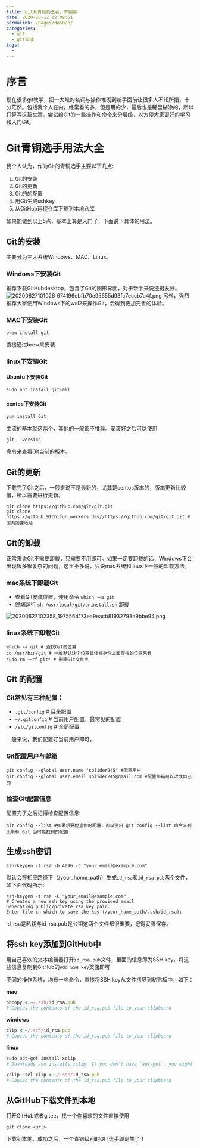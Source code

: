 ```yaml
---
title: git从青铜到王者，青铜篇
date: 2020-10-12 12:09:51
permalink: /pages/da502b/
categories:
  - git
  - git实战
tags:
  - 
---
```

# 序言
现在很多git教学，把一大堆的名词与操作堆砌到新手面前让很多人不知所措，十分茫然。包括我个人在内，经常看的多，但是用的少，最后也是稀里糊涂的，所以打算写这篇文章，尝试给Git的一些操作和命令来分层级，以方便大家更好的学习和入门Git。

# Git青铜选手用法大全

我个人认为，作为Git的青铜选手主要以下几点:
1. Git的安装
2. Git的更新
3. Git的的配置
4. 用Git生成sshkey
5. 从GitHub远程仓库下载到本地仓库

如果能做到以上5点，基本上算是入门了，下面说下具体的用法。

## Git的安装

主要分为三大系统Windows、MAC、Linux。
### Windows下安装Git
推荐下载GitHubdesktop，包含了Git的图形界面，对于新手来说还挺友好。
![20200627101026_674196ebfb70e95655d93fc7eccb7a4f.png](https://images-1255533533.cos.ap-shanghai.myqcloud.com/20200627101026_674196ebfb70e95655d93fc7eccb7a4f.png)
另外，强烈推荐大家使用Windows下的wsl2来操作Git，会得到更加完善的体验。

### MAC下安装Git

```shell
brew install git
```
直接通过brew来安装

### linux下安装Git

#### Ubuntu下安装Git
```shell
sudo apt install git-all
```
#### centos下安装Git
```shell
yum install Git
```
主流的基本就这两个，其他的一般都不推荐。安装好之后可以使用
```shell
git --version
```
命令来查看Git当前的版本。

## Git的更新
下载完了Git之后，一般来说不是最新的，尤其是centos版本的，版本更新比较慢，所以需要进行更新。
```shell
git clone https://github.com/git/git.git
git clone https://github.91chifun.workers.dev//https://github.com/git/git.git # 国内加速地址
```

## Git的卸载

正常来说Git不需要卸载，只需要不用即可。如果一定要卸载的话，Windows下会出现很多很复杂的问题，这里不多说，只说mac系统和linux下一般的卸载方法。

### mac系统下卸载Git
*   查看Git安装位置，使用命令 `which －a git`
*   终端运行 `sh /usr/local/git/uninstall.sh` 卸载

![20200627102358_1975564173ea9eacb81932798a9bbe94.png](https://images-1255533533.cos.ap-shanghai.myqcloud.com/20200627102358_1975564173ea9eacb81932798a9bbe94.png)

### linux系统下卸载Git
```shell
which -a git # 查找Git的位置
cd /usr/bin/git # 一般默认这个位置具体根据你上面查找的位置来看
sudo rm －rf git* # 删除Git文件夹
```

## Git 的配置
### Git常见有三种配置：

* `.git/config` # 目录配置
* `~/.gitconfig` # 当前用户配置，最常见的配置
* `/etc/gitconfig` # 全局配置

一般来说，我们配置好当前用户即可。
### Git配置用户与邮箱

``` shell
git config --global user.name "solider245" #配置用户
git config --global user.email solider245@gmail.com #配置邮箱可以改成自己的
```
### 检查Git配置信息
配置完了之后记得检查配置信息:

```shell
git config --list #如果想要检查你的配置，可以使用 git config --list 命令来列出所有 Git 当时能找到的配置
```

## 生成ssh密钥

```shell
ssh-keygen -t rsa -b 4096 -C "your_email@example.com"
```
默认会在相应路径下（/your\_home\_path）生成`id_rsa`和`id_rsa.pub`两个文件，如下面代码所示:
```shell
ssh-keygen -t rsa -C "your_email@example.com"
# Creates a new ssh key using the provided email
Generating public/private rsa key pair.
Enter file in which to save the key (/your_home_path/.ssh/id_rsa):
```
id_rsa是私钥与id_rsa.pub是公钥这两个文件都很重要，记得妥善保存。

## 将ssh key添加到GitHub中
用自己喜欢的文本编辑器打开`id_rsa.pub`文件，里面的信息即为SSH key，将这些信息复制到GitHub的`Add SSH key`页面即可

不同的操作系统，均有一些命令，直接将SSH key从文件拷贝到粘贴板中，如下：

**mac**

```ruby
pbcopy < ~/.ssh/id_rsa.pub
# Copies the contents of the id_rsa.pub file to your clipboard

```

**windows**

```ruby
clip < ~/.ssh/id_rsa.pub
# Copies the contents of the id_rsa.pub file to your clipboard

```

**linux**

```ruby
sudo apt-get install xclip
# Downloads and installs xclip. If you don't have `apt-get`, you might need to use another installer (like `yum`)

xclip -sel clip < ~/.ssh/id_rsa.pub
# Copies the contents of the id_rsa.pub file to your clipboard
```

## 从GitHub下载文件到本地

打开GitHub或者gitee，找一个你喜欢的文件直接使用
```shell
git clone <url>
```
下载到本地，成功之后，一个青铜级别的GIT选手即诞生了！